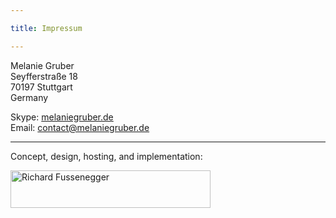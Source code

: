 ```yaml
---

title: Impressum

---
```


Melanie Gruber  
Seyfferstraße 18  
70197 Stuttgart  
Germany

Skype: [melaniegruber.de](callto:melaniegruber.de)  
Email: [contact@melaniegruber.de](mailto:contact@melaniegruber.de)

----

Concept, design, hosting, and implementation:

<p class="additional-links">
    <a class="img-anchor" href="http://richard.fussenegger.info" target="_blank">
        <img alt="Richard Fussenegger" height="60" src="http://cdn.fussenegger.info/richard/logo-320x60.png" width="320">
    </a>
</p>
